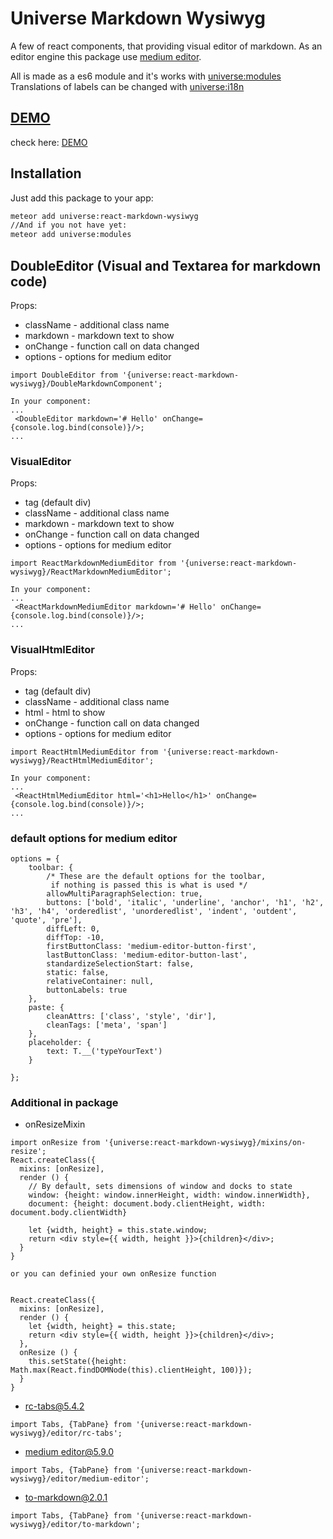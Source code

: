 # Universe Markdown Wysiwyg
A few of react components, that providing visual editor of markdown.
As an editor engine this package use [medium editor](https://github.com/yabwe/medium-editor).

All is made as a es6 module and it's works with [universe:modules](https://atmospherejs.com/universe/modules)
Translations of labels can be changed with [universe:i18n](https://atmospherejs.com/universe/i18n)

## [DEMO](http://markdown-wysiwyg.meteor.com)
check here: [DEMO](http://markdown-wysiwyg.meteor.com)

## Installation

Just add this package to your app:
```sh
meteor add universe:react-markdown-wysiwyg
//And if you not have yet:
meteor add universe:modules
```

## DoubleEditor (Visual and Textarea for markdown code)

Props: 
- className - additional class name
- markdown - markdown text to show
- onChange - function call on data changed
- options - options for medium editor

```
import DoubleEditor from '{universe:react-markdown-wysiwyg}/DoubleMarkdownComponent';

In your component: 
...
 <DoubleEditor markdown='# Hello' onChange={console.log.bind(console)}/>;
...
```

### VisualEditor

Props:
- tag (default div)
- className - additional class name
- markdown - markdown text to show
- onChange - function call on data changed
- options - options for medium editor

```
import ReactMarkdownMediumEditor from '{universe:react-markdown-wysiwyg}/ReactMarkdownMediumEditor';

In your component: 
...
 <ReactMarkdownMediumEditor markdown='# Hello' onChange={console.log.bind(console)}/>;
...
```

### VisualHtmlEditor

Props:
- tag (default div)
- className - additional class name
- html - html to show
- onChange - function call on data changed
- options - options for medium editor

```
import ReactHtmlMediumEditor from '{universe:react-markdown-wysiwyg}/ReactHtmlMediumEditor';

In your component: 
...
 <ReactHtmlMediumEditor html='<h1>Hello</h1>' onChange={console.log.bind(console)}/>;
...
```


### default options for medium editor

```
options = {
    toolbar: {
        /* These are the default options for the toolbar,
         if nothing is passed this is what is used */
        allowMultiParagraphSelection: true,
        buttons: ['bold', 'italic', 'underline', 'anchor', 'h1', 'h2', 'h3', 'h4', 'orderedlist', 'unorderedlist', 'indent', 'outdent', 'quote', 'pre'],
        diffLeft: 0,
        diffTop: -10,
        firstButtonClass: 'medium-editor-button-first',
        lastButtonClass: 'medium-editor-button-last',
        standardizeSelectionStart: false,
        static: false,
        relativeContainer: null,
        buttonLabels: true
    },
    paste: {
        cleanAttrs: ['class', 'style', 'dir'],
        cleanTags: ['meta', 'span']
    },
    placeholder: {
        text: T.__('typeYourText')
    }

};
```

### Additional in package

- onResizeMixin

```
import onResize from '{universe:react-markdown-wysiwyg}/mixins/on-resize';
React.createClass({
  mixins: [onResize],
  render () {
    // By default, sets dimensions of window and docks to state 
    window: {height: window.innerHeight, width: window.innerWidth},
    document: {height: document.body.clientHeight, width: document.body.clientWidth}
    
    let {width, height} = this.state.window;
    return <div style={{ width, height }}>{children}</div>;
  }
}

or you can definied your own onResize function


React.createClass({
  mixins: [onResize],
  render () { 
    let {width, height} = this.state;
    return <div style={{ width, height }}>{children}</div>;
  },
  onResize () {
    this.setState({height: Math.max(React.findDOMNode(this).clientHeight, 100)});
  }
}

```

- [rc-tabs@5.4.2](https://www.npmjs.com/package/rc-tabs)  

```
import Tabs, {TabPane} from '{universe:react-markdown-wysiwyg}/editor/rc-tabs';
```

- [medium editor@5.9.0](https://www.npmjs.com/package/medium-editor)

```
import Tabs, {TabPane} from '{universe:react-markdown-wysiwyg}/editor/medium-editor';
```

- [to-markdown@2.0.1](https://www.npmjs.com/package/to-markdown)

```
import Tabs, {TabPane} from '{universe:react-markdown-wysiwyg}/editor/to-markdown';
```
